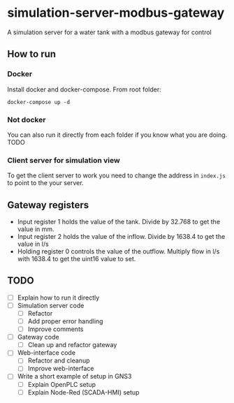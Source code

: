 # simulation-server-modbus-gateway
A simulation server for a water tank with a modbus gateway for control

## How to run
### Docker
Install docker and docker-compose.
From root folder:
```
docker-compose up -d
```

### Not docker
You can also run it directly from each folder if you know what you are doing.
TODO

### Client server for simulation view
To get the client server to work you need to change the address in `index.js` to point to the your server.

## Gateway registers
- Input register 1 holds the value of the tank. Divide by 32.768 to get the value in mm.
- Input register 2 holds the value of the inflow. Divide by 1638.4 to get the value in l/s
- Holding register 0 controls the value of the outflow. Multiply flow in l/s with 1638.4 to get the uint16 value to set.

## TODO
- [ ] Explain how to run it directly
- [ ] Simulation server code
  - [ ] Refactor
  - [ ] Add proper error handling
  - [ ] Improve comments
- [ ] Gateway code
  - [ ] Clean up and refactor gateway
- [ ] Web-interface code
  - [ ] Refactor and cleanup
  - [ ] Improve web-interface
- [ ] Write a short example of setup in GNS3
  - [ ] Explain OpenPLC setup
  - [ ] Explain Node-Red (SCADA-HMI) setup
